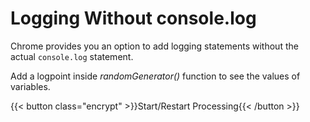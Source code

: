 # Logging Without console.log

Chrome provides you an option to add logging statements without the actual `console.log` statement.

Add a logpoint inside <em>randomGenerator()</em> function to see the values of variables.

{{< button class="encrypt" >}}Start/Restart Processing{{< /button >}}

<div id="container" class="big-text center-text"></div>

<script src="/resources/1-logging.js"></script>
